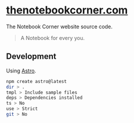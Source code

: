 # [thenotebookcorner.com](https://thenotebookcorner.com/) <!-- omit in toc -->

The Notebook Corner website source code.

> A Notebook for every you.

## Development

Using [Astro](https://astro.build/).

```bash
npm create astro@latest
dir > .
tmpl > Include sample files
deps > Dependencies installed
ts > No
use > Strict
git > No
```

